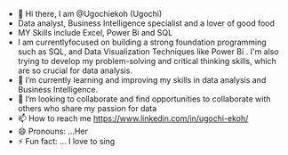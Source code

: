 - 👋 Hi there, I am @Ugochiekoh (Ugochi)
-  Data analyst, Business Intelligence specialist and a lover of good food
-  MY Skills include Excel, Power Bi and SQL
-  I am currentlyfocused on building a strong foundation programming such as SQL, and Data Visualization Techniques like Power Bi . I'm also trying to develop my problem-solving and critical thinking skills, which are so crucial for data analysis.
- 🌱 I’m currently learning and improving my skills in data analysis and Business Intelligence.
- 💞️ I’m looking to collaborate and find opportunities to collaborate with others who share my passion for data
- 📫 How to reach me https://www.linkedin.com/in/ugochi-ekoh/
- 😄 Pronouns: ...Her
- ⚡ Fun fact: ... I love to sing

<!---
Ugochiekoh/Ugochiekoh is a ✨ special ✨ repository because its `README.md` (this file) appears on your GitHub profile.
You can click the Preview link to take a look at your changes.
--->
